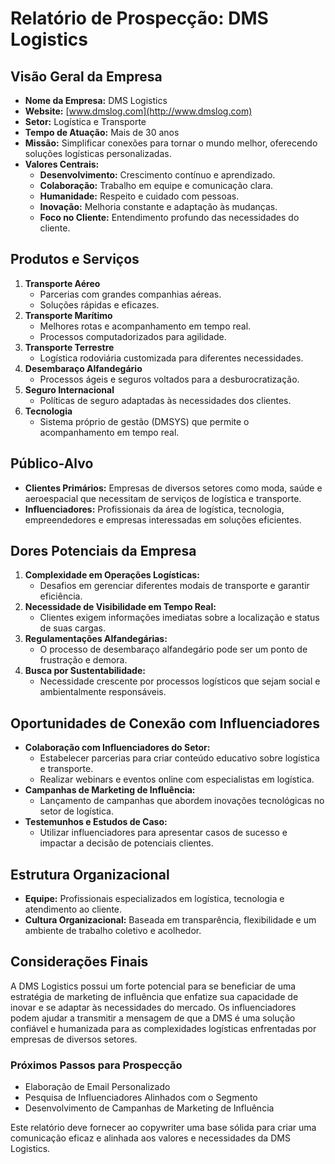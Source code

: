 # Relatório de Prospecção: DMS Logistics

## Visão Geral da Empresa
- **Nome da Empresa:** DMS Logistics
- **Website:** [www.dmslog.com](http://www.dmslog.com)
- **Setor:** Logística e Transporte
- **Tempo de Atuação:** Mais de 30 anos
- **Missão:** Simplificar conexões para tornar o mundo melhor, oferecendo soluções logísticas personalizadas.
- **Valores Centrais:**
  - **Desenvolvimento:** Crescimento contínuo e aprendizado.
  - **Colaboração:** Trabalho em equipe e comunicação clara.
  - **Humanidade:** Respeito e cuidado com pessoas.
  - **Inovação:** Melhoria constante e adaptação às mudanças.
  - **Foco no Cliente:** Entendimento profundo das necessidades do cliente.

## Produtos e Serviços
1. **Transporte Aéreo**
   - Parcerias com grandes companhias aéreas.
   - Soluções rápidas e eficazes.
2. **Transporte Marítimo**
   - Melhores rotas e acompanhamento em tempo real.
   - Processos computadorizados para agilidade.
3. **Transporte Terrestre**
   - Logística rodoviária customizada para diferentes necessidades.
4. **Desembaraço Alfandegário**
   - Processos ágeis e seguros voltados para a desburocratização.
5. **Seguro Internacional**
   - Políticas de seguro adaptadas às necessidades dos clientes.
6. **Tecnologia**
   - Sistema próprio de gestão (DMSYS) que permite o acompanhamento em tempo real.

## Público-Alvo
- **Clientes Primários:** Empresas de diversos setores como moda, saúde e aeroespacial que necessitam de serviços de logística e transporte.
- **Influenciadores:** Profissionais da área de logística, tecnologia, empreendedores e empresas interessadas em soluções eficientes.

## Dores Potenciais da Empresa
1. **Complexidade em Operações Logísticas:**
   - Desafios em gerenciar diferentes modais de transporte e garantir eficiência.
2. **Necessidade de Visibilidade em Tempo Real:**
   - Clientes exigem informações imediatas sobre a localização e status de suas cargas.
3. **Regulamentações Alfandegárias:**
   - O processo de desembaraço alfandegário pode ser um ponto de frustração e demora.
4. **Busca por Sustentabilidade:**
   - Necessidade crescente por processos logísticos que sejam social e ambientalmente responsáveis.

## Oportunidades de Conexão com Influenciadores
- **Colaboração com Influenciadores do Setor:**
   - Estabelecer parcerias para criar conteúdo educativo sobre logística e transporte.
   - Realizar webinars e eventos online com especialistas em logística.
- **Campanhas de Marketing de Influência:**
   - Lançamento de campanhas que abordem inovações tecnológicas no setor de logística.
- **Testemunhos e Estudos de Caso:**
   - Utilizar influenciadores para apresentar casos de sucesso e impactar a decisão de potenciais clientes.

## Estrutura Organizacional
- **Equipe:** Profissionais especializados em logística, tecnologia e atendimento ao cliente.
- **Cultura Organizacional:** Baseada em transparência, flexibilidade e um ambiente de trabalho coletivo e acolhedor.

## Considerações Finais
A DMS Logistics possui um forte potencial para se beneficiar de uma estratégia de marketing de influência que enfatize sua capacidade de inovar e se adaptar às necessidades do mercado. Os influenciadores podem ajudar a transmitir a mensagem de que a DMS é uma solução confiável e humanizada para as complexidades logísticas enfrentadas por empresas de diversos setores.

### Próximos Passos para Prospecção
- Elaboração de Email Personalizado
- Pesquisa de Influenciadores Alinhados com o Segmento
- Desenvolvimento de Campanhas de Marketing de Influência

Este relatório deve fornecer ao copywriter uma base sólida para criar uma comunicação eficaz e alinhada aos valores e necessidades da DMS Logistics.
